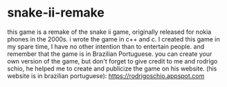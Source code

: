 # snake-ii-remake
this game is a remake of the snake ii game, originally released for nokia phones in the 2000s. i wrote the game in c++ and c.
I created this game in my spare time, I have no other intention than to entertain people. and remember that the game is in Brazilian Portuguese.
you can create your own version of the game, but don't forget to give credit to me and rodrigo schio, he helped me to create and publicize the game on his website.
(his website is in brazilian portuguese):
https://rodrigoschio.appspot.com
